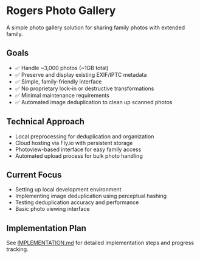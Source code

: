 # Rogers Photo Gallery

A simple photo gallery solution for sharing family photos with extended family.

## Goals

- ✅ Handle ~3,000 photos (~1GB total)
- ✅ Preserve and display existing EXIF/IPTC metadata
- ✅ Simple, family-friendly interface
- ✅ No proprietary lock-in or destructive transformations
- ✅ Minimal maintenance requirements
- ✅ Automated image deduplication to clean up scanned photos

## Technical Approach

- Local preprocessing for deduplication and organization
- Cloud hosting via Fly.io with persistent storage
- Photoview-based interface for easy family access
- Automated upload process for bulk photo handling

## Current Focus

- Setting up local development environment
- Implementing image deduplication using perceptual hashing
- Testing deduplication accuracy and performance
- Basic photo viewing interface

## Implementation Plan

See [IMPLEMENTATION.md](IMPLEMENTATION.md) for detailed implementation steps and progress tracking.
